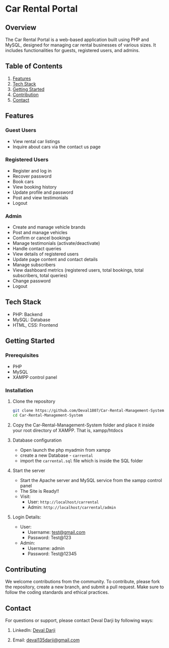 # Car Rental Portal

## Overview
The Car Rental Portal is a web-based application built using PHP and MySQL, designed for managing car rental businesses of various sizes. It includes functionalities for guests, registered users, and admins.

## Table of Contents

1. [Features](#features)
2. [Tech Stack](#tech-stack)
3. [Getting Started](#getting-started)
4. [Contribution](#contributing)
5. [Contact](#contact)

## Features

### Guest Users
- View rental car listings
- Inquire about cars via the contact us page

### Registered Users
- Register and log in
- Recover password
- Book cars
- View booking history
- Update profile and password
- Post and view testimonials
- Logout

### Admin
- Create and manage vehicle brands
- Post and manage vehicles
- Confirm or cancel bookings
- Manage testimonials (activate/deactivate)
- Handle contact queries
- View details of registered users
- Update page content and contact details
- Manage subscribers
- View dashboard metrics (registered users, total bookings, total subscribers, total queries)
- Change password
- Logout


## Tech Stack
- PHP: Backend
- MySQL: Database
- HTML, CSS: Frontend


## Getting Started

### Prerequisites

- PHP
- MySQL
- XAMPP control panel


### Installation

1. Clone the repository
    ```bash
    git clone https://github.com/Deval1807/Car-Rental-Management-System
    cd Car-Rental-Management-System
    ```
2. Copy the Car-Rental-Management-System folder and place it inside your root directory of XAMPP. That is, xampp/htdocs

3. Database configuration
    - Open launch the php myadmin from xampp
    - create a new Database - `carrental`
    - import the `carrental.sql` file which is inside the SQL folder

4. Start the server
    - Start the Apache server and MySQL service from the xampp control panel
    - The Site is Ready!!
    - Visit:
        - User: `http://localhost/carrental`
        - Admin: `http://localhost/carrental/admin`

5. Login Details:
    - User: 
        - Username: test@gmail.com
        - Password: Test@123
    - Admin:
        - Username: admin
        - Password: Test@12345


## Contributing

We welcome contributions from the community. To contribute, please fork the repository, create a new branch, and submit a pull request. Make sure to follow the coding standards and ethical practices.

## Contact

For questions or support, please contact Deval Darji by following ways:

1. LinkedIn: [Deval Darji](https://www.linkedin.com/in/deval-darji-a15002226/)

2. Email: [deval135darji@gmail.com](mailto:deval135darji@gmail.com)